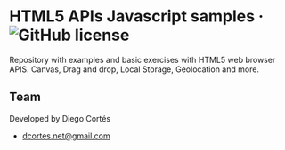 # HTML5 APIs Javascript samples &middot; ![GitHub license](https://img.shields.io/badge/license-MIT-blue.svg)

Repository with examples and basic exercises with HTML5 web browser APIS.
Canvas, Drag and drop, Local Storage, Geolocation and more.

## Team

Developed by Diego Cortés

- dcortes.net@gmail.com
